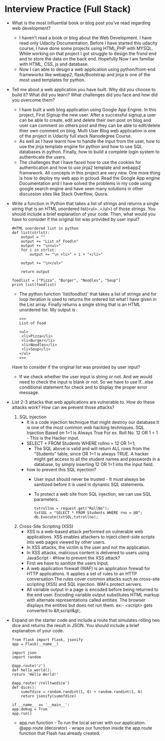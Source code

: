 # Interview Practice (Full Stack)

 * What is the most influential book or blog post you’ve read regarding web development?
    - I haven't read a book or blog about the Web Development. I have read only Udacity Documentation. Before I have started this udacity course, I have done some projects using HTML,PHP with MYSQL. While working on that project I got struggle to design the frond end and to store the data on the back end. Hopefully Now I am familiar with HTML, CSS, js and database.
    - Now I can able to design a web application using python/front-end frameworks like webapp2, flask/Bootstrap and jinja is one of the most used templates for python.
 
 * Tell me about a web application you have built. Why did you choose to build it? What did you learn? What challenges did you face and how did you overcome them? 
    - I have built a web blog application using Google App Engine. In this project, First Signup the new user. After a successful signup,a user can be able to create, edit and delete their own post on blog and user can comment on others post and they can be able to edit/delete thier own comment on blog. Multi User Blog web application is one of the project in Udacity full stack Nanodegree Course. 
    - As well as I have learnt how to handle the input from the user, how to use the jinja template engine for python and how to use SQL databases in python. Finally, how to build a complete login system to authenticate the users. 
    - The challenges that I have faced how to use the cookies for authentication and how to use jinja2 template and webapp2 framwwork. All concepts in this project are very new. One more thing is how to deploy my web app in gcloud. Read the Google App engine Documentation and I have solved the problems in my code using google search engine and have seen many solutions in other discussion sites like Stack Overflow, Quora. 
   
* Write a function in Python that takes a list of strings and returns a single string that is an HTML unordered list\(\<ul\>..\<\/ul\>\) of those strings. You should include a brief explanation of your code. Then, what would you have to consider if the original list was provided by user input?
   
      #HTML unordered list in python
      def list(strlst):
          output = ""
          output += "List of Food\n"
          output += "\n<ul>"
          for i in strlst:
              output += "\n <li>" + i + "</li>"
        
          output += "\n</ul>"
    
          return output

      foodlist = ["Pizza", "Burger", "Noodles", "Soup"]
      print list(foodlist)
      
  - The python function 'list(foodlist)' that takes a list of strings and for loop iteration is used to returns the ordered list what I have given in the List array. Finally returns a single string that is an HTML unordered list. My output is :
        
        >>> 
        List of Food

        <ul>
         <li>Pizza</li>
         <li>Burger</li>
         <li>Noodles</li>
         <li>Soup</li>
        </ul>
        >>>    
  Have to consider if the original list was provided by user input? 
   - If we check whether the user input is string or not. And we would need to check the input is blank or not. 
     So we have to use If...else conditional statement for check and to display the proper error message.       
     
 * List 2-3 attacks that web applications are vulnerable to. How do these attacks work? How can we prevent those attacks?  
   
    1. SQL injection 
         - It is a code injection technique that might destroy our database.It is one of the most common web hacking techniques.
           SQL Injection Based on 1=1 is Always True
           For ex. Roll No. 12 OR 1 = 1 - This is the Hacker input.
         - SELECT * FROM Students WHERE rollno = 12 OR 1=1;
            * The SQL above is valid and will return ALL rows from the "Students" table, since OR 1=1 is always TRUE.
              A hacker might get access to all the student names and passwords in a database, by simply inserting 12 OR 1=1 into the
              input field. 
       * how to prevent this SQL injection?
         - User input should never be trusted - It must always be sanitized before it is used in dynamic SQL statements.
         - To protect a web site from SQL injection, we can use SQL parameters.
           
               txtrollno = request.get("RollNo");
               txtSQL = "SELECT * FROM Students WHERE rno = @0";
               db.Execute(txtSQL,txtrollno);
               
     2. Cross-Site Scripting (XSS) 
          - XSS is a web-based attack performed on vulnerable web applications. XSS enables attackers to  inject client-side scripts  
            into web pages viewed by other users. 
          - In XSS attacks, the victim is the user and not the application.
          - In XSS attacks, malicious content is delivered to users using JavaScript
       -   #How to prevent the XSS attack?
           - First we have to sanitize the users Input.
           - A web application firewall (WAF) is an application firewall for HTTP applications. It applies a set of rules to an HTTP
             conversation.The rules cover common attacks such as cross-site scripting (XSS) and SQL injection. WAFs protect servers.
           - All variable output in a page is encoded before being returned to the end user. Encoding variable output substitutes HTML
             markup with alternate representations called entities. The browser displays the entities but does not run them.
             ex:- \<script\> gets converted to \&lt\;script\&gt\;\. 
  *  Expand on the starter code and include a route that simulates rolling two dice and returns the result in JSON. You should include 
     a brief explanation of your code.   
        
         from flask import Flask, jsonify
         app = Flask(__name__)

         import json
         import random

         @app.route('/')
         def hello_world():
         return 'Hello World!'
         
         @app.route('/rolltwodice')
         def dice():
             sumofdice = random.randint(1, 6) + random.randint(1, 6)
             return jsonify(sumofdice)

         if __name__ == '__main__':
         app.debug = True
         app.run() 
         
      - app.run function - To run the local server with our application.
        @app.route (decorator) - wraps our function inside the app.route function that Flash has already created.    

